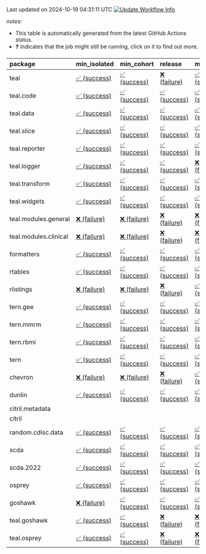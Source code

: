 Last updated on 2024-10-19 04:31:11 UTC [![Update Workflow
Info](https://github.com/averissimo/verdepcheck-status/actions/workflows/update.yaml/badge.svg)](https://github.com/averissimo/verdepcheck-status/actions/workflows/update.yaml)

*notes:*

-   This table is automatically generated from the latest GitHub Actions
    status.
-   ❓ indicates that the job might still be running, click on it to
    find out more.

<table>
<colgroup>
<col style="width: 4%" />
<col style="width: 23%" />
<col style="width: 23%" />
<col style="width: 23%" />
<col style="width: 23%" />
</colgroup>
<thead>
<tr class="header">
<th style="text-align: left;">package</th>
<th style="text-align: left;">min_isolated</th>
<th style="text-align: left;">min_cohort</th>
<th style="text-align: left;">release</th>
<th style="text-align: left;">max</th>
</tr>
</thead>
<tbody>
<tr class="odd">
<td style="text-align: left;">teal</td>
<td
style="text-align: left;"><a href="https://github.com/insightsengineering/teal/actions/runs/11311177624/job/31504015954">✅
(success)</a></td>
<td
style="text-align: left;"><a href="https://github.com/insightsengineering/teal/actions/runs/11311177624/job/31504015002">✅
(success)</a></td>
<td
style="text-align: left;"><a href="https://github.com/insightsengineering/teal/actions/runs/11311177624/job/31504016930">❌
(failure)</a></td>
<td
style="text-align: left;"><a href="https://github.com/insightsengineering/teal/actions/runs/11311177624/job/31504015558">✅
(success)</a></td>
</tr>
<tr class="even">
<td style="text-align: left;">teal.code</td>
<td
style="text-align: left;"><a href="https://github.com/insightsengineering/teal.code/actions/runs/11311190380/job/31457133005">✅
(success)</a></td>
<td
style="text-align: left;"><a href="https://github.com/insightsengineering/teal.code/actions/runs/11311190380/job/31457132907">✅
(success)</a></td>
<td
style="text-align: left;"><a href="https://github.com/insightsengineering/teal.code/actions/runs/11311190380/job/31457133080">✅
(success)</a></td>
<td
style="text-align: left;"><a href="https://github.com/insightsengineering/teal.code/actions/runs/11311190380/job/31457132812">✅
(success)</a></td>
</tr>
<tr class="odd">
<td style="text-align: left;">teal.data</td>
<td
style="text-align: left;"><a href="https://github.com/insightsengineering/teal.data/actions/runs/11311180327/job/31457112791">✅
(success)</a></td>
<td
style="text-align: left;"><a href="https://github.com/insightsengineering/teal.data/actions/runs/11311180327/job/31457112894">✅
(success)</a></td>
<td
style="text-align: left;"><a href="https://github.com/insightsengineering/teal.data/actions/runs/11311180327/job/31457113087">✅
(success)</a></td>
<td
style="text-align: left;"><a href="https://github.com/insightsengineering/teal.data/actions/runs/11311180327/job/31457112998">✅
(success)</a></td>
</tr>
<tr class="even">
<td style="text-align: left;">teal.slice</td>
<td
style="text-align: left;"><a href="https://github.com/insightsengineering/teal.slice/actions/runs/11311184918/job/31457121899">✅
(success)</a></td>
<td
style="text-align: left;"><a href="https://github.com/insightsengineering/teal.slice/actions/runs/11311184918/job/31457121816">✅
(success)</a></td>
<td
style="text-align: left;"><a href="https://github.com/insightsengineering/teal.slice/actions/runs/11311184918/job/31457121987">✅
(success)</a></td>
<td
style="text-align: left;"><a href="https://github.com/insightsengineering/teal.slice/actions/runs/11311184918/job/31457121728">✅
(success)</a></td>
</tr>
<tr class="odd">
<td style="text-align: left;">teal.reporter</td>
<td
style="text-align: left;"><a href="https://github.com/insightsengineering/teal.reporter/actions/runs/11311181842/job/31457115620">✅
(success)</a></td>
<td
style="text-align: left;"><a href="https://github.com/insightsengineering/teal.reporter/actions/runs/11311181842/job/31457115523">✅
(success)</a></td>
<td
style="text-align: left;"><a href="https://github.com/insightsengineering/teal.reporter/actions/runs/11311181842/job/31457115709">✅
(success)</a></td>
<td
style="text-align: left;"><a href="https://github.com/insightsengineering/teal.reporter/actions/runs/11311181842/job/31457115437">✅
(success)</a></td>
</tr>
<tr class="even">
<td style="text-align: left;">teal.logger</td>
<td
style="text-align: left;"><a href="https://github.com/insightsengineering/teal.logger/actions/runs/11311178872/job/31457109879">✅
(success)</a></td>
<td
style="text-align: left;"><a href="https://github.com/insightsengineering/teal.logger/actions/runs/11311178872/job/31457109814">✅
(success)</a></td>
<td
style="text-align: left;"><a href="https://github.com/insightsengineering/teal.logger/actions/runs/11311178872/job/31457109939">✅
(success)</a></td>
<td
style="text-align: left;"><a href="https://github.com/insightsengineering/teal.logger/actions/runs/11311178872/job/31457109754">❌
(failure)</a></td>
</tr>
<tr class="odd">
<td style="text-align: left;">teal.transform</td>
<td
style="text-align: left;"><a href="https://github.com/insightsengineering/teal.transform/actions/runs/11311183113/job/31457118301">✅
(success)</a></td>
<td
style="text-align: left;"><a href="https://github.com/insightsengineering/teal.transform/actions/runs/11311183113/job/31457118245">✅
(success)</a></td>
<td
style="text-align: left;"><a href="https://github.com/insightsengineering/teal.transform/actions/runs/11311183113/job/31457118335">✅
(success)</a></td>
<td
style="text-align: left;"><a href="https://github.com/insightsengineering/teal.transform/actions/runs/11311183113/job/31457118181">✅
(success)</a></td>
</tr>
<tr class="even">
<td style="text-align: left;">teal.widgets</td>
<td
style="text-align: left;"><a href="https://github.com/insightsengineering/teal.widgets/actions/runs/11311194994/job/31457142758">✅
(success)</a></td>
<td
style="text-align: left;"><a href="https://github.com/insightsengineering/teal.widgets/actions/runs/11311194994/job/31457142612">✅
(success)</a></td>
<td
style="text-align: left;"><a href="https://github.com/insightsengineering/teal.widgets/actions/runs/11311194994/job/31457142833">✅
(success)</a></td>
<td
style="text-align: left;"><a href="https://github.com/insightsengineering/teal.widgets/actions/runs/11311194994/job/31457142675">✅
(success)</a></td>
</tr>
<tr class="odd">
<td style="text-align: left;">teal.modules.general</td>
<td
style="text-align: left;"><a href="https://github.com/insightsengineering/teal.modules.general/actions/runs/11332682829/job/31515321806">❌
(failure)</a></td>
<td
style="text-align: left;"><a href="https://github.com/insightsengineering/teal.modules.general/actions/runs/11332682829/job/31515322019">❌
(failure)</a></td>
<td
style="text-align: left;"><a href="https://github.com/insightsengineering/teal.modules.general/actions/runs/11332682829/job/31515322302">❌
(failure)</a></td>
<td
style="text-align: left;"><a href="https://github.com/insightsengineering/teal.modules.general/actions/runs/11332682829/job/31515321396">❌
(failure)</a></td>
</tr>
<tr class="even">
<td style="text-align: left;">teal.modules.clinical</td>
<td
style="text-align: left;"><a href="https://github.com/insightsengineering/teal.modules.clinical/actions/runs/11332680009/job/31515314038">❌
(failure)</a></td>
<td
style="text-align: left;"><a href="https://github.com/insightsengineering/teal.modules.clinical/actions/runs/11332680009/job/31515313744">❌
(failure)</a></td>
<td
style="text-align: left;"><a href="https://github.com/insightsengineering/teal.modules.clinical/actions/runs/11332680009/job/31515314332">❌
(failure)</a></td>
<td
style="text-align: left;"><a href="https://github.com/insightsengineering/teal.modules.clinical/actions/runs/11332680009/job/31515313272">❌
(failure)</a></td>
</tr>
<tr class="odd">
<td style="text-align: left;">formatters</td>
<td
style="text-align: left;"><a href="https://github.com/insightsengineering/formatters/actions/runs/11311186603/job/31457124674">✅
(success)</a></td>
<td
style="text-align: left;"><a href="https://github.com/insightsengineering/formatters/actions/runs/11311186603/job/31457124580">✅
(success)</a></td>
<td
style="text-align: left;"><a href="https://github.com/insightsengineering/formatters/actions/runs/11311186603/job/31457124719">✅
(success)</a></td>
<td
style="text-align: left;"><a href="https://github.com/insightsengineering/formatters/actions/runs/11311186603/job/31457124623">✅
(success)</a></td>
</tr>
<tr class="even">
<td style="text-align: left;">rtables</td>
<td
style="text-align: left;"><a href="https://github.com/insightsengineering/rtables/actions/runs/11311177795/job/31457107731">✅
(success)</a></td>
<td
style="text-align: left;"><a href="https://github.com/insightsengineering/rtables/actions/runs/11311177795/job/31457107665">✅
(success)</a></td>
<td
style="text-align: left;"><a href="https://github.com/insightsengineering/rtables/actions/runs/11311177795/job/31457107828">✅
(success)</a></td>
<td
style="text-align: left;"><a href="https://github.com/insightsengineering/rtables/actions/runs/11311177795/job/31457107588">✅
(success)</a></td>
</tr>
<tr class="odd">
<td style="text-align: left;">rlistings</td>
<td
style="text-align: left;"><a href="https://github.com/insightsengineering/rlistings/actions/runs/11311181109/job/31457114553">❌
(failure)</a></td>
<td
style="text-align: left;"><a href="https://github.com/insightsengineering/rlistings/actions/runs/11311181109/job/31457114304">❌
(failure)</a></td>
<td
style="text-align: left;"><a href="https://github.com/insightsengineering/rlistings/actions/runs/11311181109/job/31457114641">❌
(failure)</a></td>
<td
style="text-align: left;"><a href="https://github.com/insightsengineering/rlistings/actions/runs/11311181109/job/31457114439">✅
(success)</a></td>
</tr>
<tr class="even">
<td style="text-align: left;">tern.gee</td>
<td
style="text-align: left;"><a href="https://github.com/insightsengineering/tern.gee/actions/runs/11311187831/job/31457128060">✅
(success)</a></td>
<td
style="text-align: left;"><a href="https://github.com/insightsengineering/tern.gee/actions/runs/11311187831/job/31457127970">✅
(success)</a></td>
<td
style="text-align: left;"><a href="https://github.com/insightsengineering/tern.gee/actions/runs/11311187831/job/31457128139">✅
(success)</a></td>
<td
style="text-align: left;"><a href="https://github.com/insightsengineering/tern.gee/actions/runs/11311187831/job/31457127888">✅
(success)</a></td>
</tr>
<tr class="odd">
<td style="text-align: left;">tern.mmrm</td>
<td
style="text-align: left;"><a href="https://github.com/insightsengineering/tern.mmrm/actions/runs/11311194585/job/31457141893">✅
(success)</a></td>
<td
style="text-align: left;"><a href="https://github.com/insightsengineering/tern.mmrm/actions/runs/11311194585/job/31457141820">✅
(success)</a></td>
<td
style="text-align: left;"><a href="https://github.com/insightsengineering/tern.mmrm/actions/runs/11311194585/job/31457141950">✅
(success)</a></td>
<td
style="text-align: left;"><a href="https://github.com/insightsengineering/tern.mmrm/actions/runs/11311194585/job/31457141638">✅
(success)</a></td>
</tr>
<tr class="even">
<td style="text-align: left;">tern.rbmi</td>
<td
style="text-align: left;"><a href="https://github.com/insightsengineering/tern.rbmi/actions/runs/11311185932/job/31457123619">✅
(success)</a></td>
<td
style="text-align: left;"><a href="https://github.com/insightsengineering/tern.rbmi/actions/runs/11311185932/job/31457123428">✅
(success)</a></td>
<td
style="text-align: left;"><a href="https://github.com/insightsengineering/tern.rbmi/actions/runs/11311185932/job/31457123715">✅
(success)</a></td>
<td
style="text-align: left;"><a href="https://github.com/insightsengineering/tern.rbmi/actions/runs/11311185932/job/31457123534">✅
(success)</a></td>
</tr>
<tr class="odd">
<td style="text-align: left;">tern</td>
<td
style="text-align: left;"><a href="https://github.com/insightsengineering/tern/actions/runs/11311181749/job/31457115505">✅
(success)</a></td>
<td
style="text-align: left;"><a href="https://github.com/insightsengineering/tern/actions/runs/11311181749/job/31457115280">✅
(success)</a></td>
<td
style="text-align: left;"><a href="https://github.com/insightsengineering/tern/actions/runs/11311181749/job/31457115606">✅
(success)</a></td>
<td
style="text-align: left;"><a href="https://github.com/insightsengineering/tern/actions/runs/11311181749/job/31457115403">✅
(success)</a></td>
</tr>
<tr class="even">
<td style="text-align: left;">chevron</td>
<td
style="text-align: left;"><a href="https://github.com/insightsengineering/chevron/actions/runs/11311188407/job/31457129415">❌
(failure)</a></td>
<td
style="text-align: left;"><a href="https://github.com/insightsengineering/chevron/actions/runs/11311188407/job/31457129312">❌
(failure)</a></td>
<td
style="text-align: left;"><a href="https://github.com/insightsengineering/chevron/actions/runs/11311188407/job/31457129535">❌
(failure)</a></td>
<td
style="text-align: left;"><a href="https://github.com/insightsengineering/chevron/actions/runs/11311188407/job/31457129192">✅
(success)</a></td>
</tr>
<tr class="odd">
<td style="text-align: left;">dunlin</td>
<td
style="text-align: left;"><a href="https://github.com/insightsengineering/dunlin/actions/runs/11311187827/job/31457128245">✅
(success)</a></td>
<td
style="text-align: left;"><a href="https://github.com/insightsengineering/dunlin/actions/runs/11311187827/job/31457128044">✅
(success)</a></td>
<td
style="text-align: left;"><a href="https://github.com/insightsengineering/dunlin/actions/runs/11311187827/job/31457128322">✅
(success)</a></td>
<td
style="text-align: left;"><a href="https://github.com/insightsengineering/dunlin/actions/runs/11311187827/job/31457128140">✅
(success)</a></td>
</tr>
<tr class="even">
<td style="text-align: left;">citril.metadata</td>
<td style="text-align: left;"></td>
<td style="text-align: left;"></td>
<td style="text-align: left;"></td>
<td style="text-align: left;"></td>
</tr>
<tr class="odd">
<td style="text-align: left;">citril</td>
<td style="text-align: left;"></td>
<td style="text-align: left;"></td>
<td style="text-align: left;"></td>
<td style="text-align: left;"></td>
</tr>
<tr class="even">
<td style="text-align: left;">random.cdisc.data</td>
<td
style="text-align: left;"><a href="https://github.com/insightsengineering/random.cdisc.data/actions/runs/11311185246/job/31457122502">✅
(success)</a></td>
<td
style="text-align: left;"><a href="https://github.com/insightsengineering/random.cdisc.data/actions/runs/11311185246/job/31457122323">✅
(success)</a></td>
<td
style="text-align: left;"><a href="https://github.com/insightsengineering/random.cdisc.data/actions/runs/11311185246/job/31457122578">✅
(success)</a></td>
<td
style="text-align: left;"><a href="https://github.com/insightsengineering/random.cdisc.data/actions/runs/11311185246/job/31457122413">✅
(success)</a></td>
</tr>
<tr class="odd">
<td style="text-align: left;">scda</td>
<td
style="text-align: left;"><a href="https://github.com/insightsengineering/scda/actions/runs/10437595381/job/28903950666">✅
(success)</a></td>
<td
style="text-align: left;"><a href="https://github.com/insightsengineering/scda/actions/runs/10437595381/job/28903950617">✅
(success)</a></td>
<td
style="text-align: left;"><a href="https://github.com/insightsengineering/scda/actions/runs/10437595381/job/28903950725">✅
(success)</a></td>
<td
style="text-align: left;"><a href="https://github.com/insightsengineering/scda/actions/runs/10437595381/job/28903950525">✅
(success)</a></td>
</tr>
<tr class="even">
<td style="text-align: left;">scda.2022</td>
<td
style="text-align: left;"><a href="https://github.com/insightsengineering/scda.2022/actions/runs/10336794308/job/28612920887">✅
(success)</a></td>
<td
style="text-align: left;"><a href="https://github.com/insightsengineering/scda.2022/actions/runs/10336794308/job/28612920603">✅
(success)</a></td>
<td
style="text-align: left;"><a href="https://github.com/insightsengineering/scda.2022/actions/runs/10336794308/job/28612920985">✅
(success)</a></td>
<td
style="text-align: left;"><a href="https://github.com/insightsengineering/scda.2022/actions/runs/10336794308/job/28612920798">✅
(success)</a></td>
</tr>
<tr class="odd">
<td style="text-align: left;">osprey</td>
<td
style="text-align: left;"><a href="https://github.com/insightsengineering/osprey/actions/runs/11311192238/job/31457137466">✅
(success)</a></td>
<td
style="text-align: left;"><a href="https://github.com/insightsengineering/osprey/actions/runs/11311192238/job/31457137272">✅
(success)</a></td>
<td
style="text-align: left;"><a href="https://github.com/insightsengineering/osprey/actions/runs/11311192238/job/31457137567">✅
(success)</a></td>
<td
style="text-align: left;"><a href="https://github.com/insightsengineering/osprey/actions/runs/11311192238/job/31457137375">✅
(success)</a></td>
</tr>
<tr class="even">
<td style="text-align: left;">goshawk</td>
<td
style="text-align: left;"><a href="https://github.com/insightsengineering/goshawk/actions/runs/11311185781/job/31457123310">❌
(failure)</a></td>
<td
style="text-align: left;"><a href="https://github.com/insightsengineering/goshawk/actions/runs/11311185781/job/31457123141">✅
(success)</a></td>
<td
style="text-align: left;"><a href="https://github.com/insightsengineering/goshawk/actions/runs/11311185781/job/31457123376">✅
(success)</a></td>
<td
style="text-align: left;"><a href="https://github.com/insightsengineering/goshawk/actions/runs/11311185781/job/31457123242">✅
(success)</a></td>
</tr>
<tr class="odd">
<td style="text-align: left;">teal.goshawk</td>
<td
style="text-align: left;"><a href="https://github.com/insightsengineering/teal.goshawk/actions/runs/11311184868/job/31457122005">✅
(success)</a></td>
<td
style="text-align: left;"><a href="https://github.com/insightsengineering/teal.goshawk/actions/runs/11311184868/job/31457121738">✅
(success)</a></td>
<td
style="text-align: left;"><a href="https://github.com/insightsengineering/teal.goshawk/actions/runs/11311184868/job/31457121914">❌
(failure)</a></td>
<td
style="text-align: left;"><a href="https://github.com/insightsengineering/teal.goshawk/actions/runs/11311184868/job/31457121840">❌
(failure)</a></td>
</tr>
<tr class="even">
<td style="text-align: left;">teal.osprey</td>
<td
style="text-align: left;"><a href="https://github.com/insightsengineering/teal.osprey/actions/runs/11311190752/job/31457133757">✅
(success)</a></td>
<td
style="text-align: left;"><a href="https://github.com/insightsengineering/teal.osprey/actions/runs/11311190752/job/31457133821">✅
(success)</a></td>
<td
style="text-align: left;"><a href="https://github.com/insightsengineering/teal.osprey/actions/runs/11311190752/job/31457133872">❌
(failure)</a></td>
<td
style="text-align: left;"><a href="https://github.com/insightsengineering/teal.osprey/actions/runs/11311190752/job/31457133688">❌
(failure)</a></td>
</tr>
</tbody>
</table>
